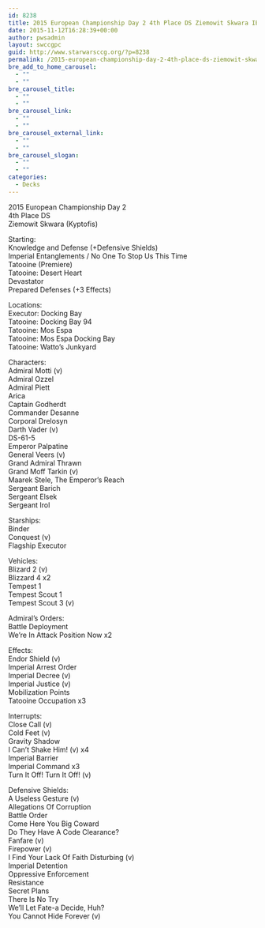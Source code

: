 ```yaml
---
id: 8238
title: 2015 European Championship Day 2 4th Place DS Ziemowit Skwara IE
date: 2015-11-12T16:28:39+00:00
author: pwsadmin
layout: swccgpc
guid: http://www.starwarsccg.org/?p=8238
permalink: /2015-european-championship-day-2-4th-place-ds-ziemowit-skwara-ie/
bre_add_to_home_carousel:
  - ""
  - ""
bre_carousel_title:
  - ""
  - ""
bre_carousel_link:
  - ""
  - ""
bre_carousel_external_link:
  - ""
  - ""
bre_carousel_slogan:
  - ""
  - ""
categories:
  - Decks
---
```

2015 European Championship Day 2  
4th Place DS  
Ziemowit Skwara (Kyptofis)

Starting:  
Knowledge and Defense (+Defensive Shields)  
Imperial Entanglements / No One To Stop Us This Time  
Tatooine (Premiere)  
Tatooine: Desert Heart  
Devastator  
Prepared Defenses (+3 Effects)

Locations:  
Executor: Docking Bay  
Tatooine: Docking Bay 94  
Tatooine: Mos Espa  
Tatooine: Mos Espa Docking Bay  
Tatooine: Watto’s Junkyard

Characters:  
Admiral Motti (v)  
Admiral Ozzel  
Admiral Piett  
Arica  
Captain Godherdt  
Commander Desanne  
Corporal Drelosyn  
Darth Vader (v)  
DS-61-5  
Emperor Palpatine  
General Veers (v)  
Grand Admiral Thrawn  
Grand Moff Tarkin (v)  
Maarek Stele, The Emperor’s Reach  
Sergeant Barich  
Sergeant Elsek  
Sergeant Irol

Starships:  
Binder  
Conquest (v)  
Flagship Executor

Vehicles:  
Blizard 2 (v)  
Blizzard 4 x2  
Tempest 1  
Tempest Scout 1  
Tempest Scout 3 (v)

Admiral’s Orders:  
Battle Deployment  
We’re In Attack Position Now x2

Effects:  
Endor Shield (v)  
Imperial Arrest Order  
Imperial Decree (v)  
Imperial Justice (v)  
Mobilization Points  
Tatooine Occupation x3

Interrupts:  
Close Call (v)  
Cold Feet (v)  
Gravity Shadow  
I Can’t Shake Him! (v) x4  
Imperial Barrier  
Imperial Command x3  
Turn It Off! Turn It Off! (v)

Defensive Shields:  
A Useless Gesture (v)  
Allegations Of Corruption  
Battle Order  
Come Here You Big Coward  
Do They Have A Code Clearance?  
Fanfare (v)  
Firepower (v)  
I Find Your Lack Of Faith Disturbing (v)  
Imperial Detention  
Oppressive Enforcement  
Resistance  
Secret Plans  
There Is No Try  
We’ll Let Fate-a Decide, Huh?  
You Cannot Hide Forever (v)